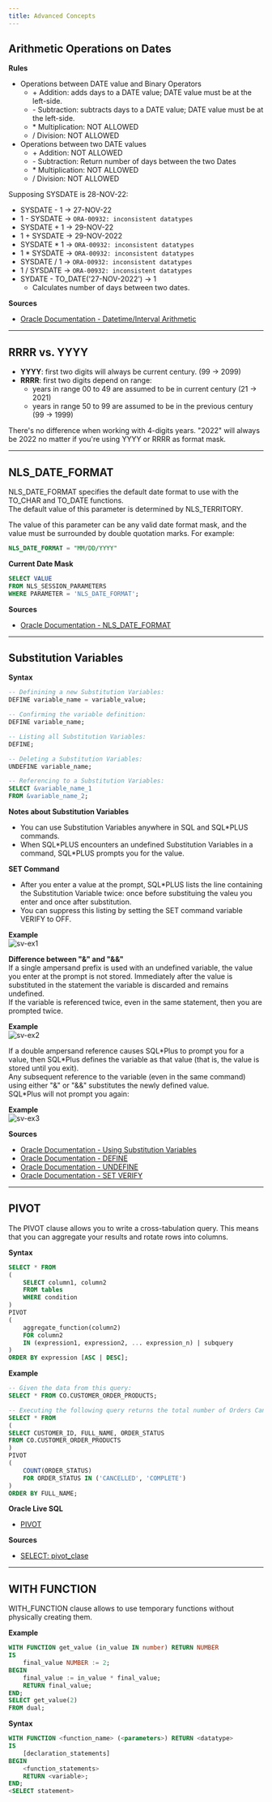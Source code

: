 ```yaml
---
title: Advanced Concepts
---
```


## Arithmetic Operations on Dates
**Rules**
- Operations between DATE value and Binary Operators
	- \+ Addition: adds days to a DATE value; DATE value must be at the left-side.
	- \- Subtraction: subtracts days to a DATE value; DATE value must be at the left-side.
	- \* Multiplication: NOT ALLOWED
	- / Division: NOT ALLOWED
- Operations between two DATE values
	- \+ Addition: NOT ALLOWED
	- \- Subtraction: Return number of days between the two Dates
	- \* Multiplication: NOT ALLOWED
	- / Division: NOT ALLOWED

Supposing SYSDATE is 28-NOV-22:
- SYSDATE - 1 → 27-NOV-22
- 1 - SYSDATE → `ORA-00932: inconsistent datatypes`
- SYSDATE + 1 → 29-NOV-22
- 1 + SYSDATE → 29-NOV-2022
- SYSDATE * 1 → `ORA-00932: inconsistent datatypes`
- 1 * SYSDATE → `ORA-00932: inconsistent datatypes`
- SYSDATE / 1 → `ORA-00932: inconsistent datatypes`
- 1 / SYSDATE → `ORA-00932: inconsistent datatypes`
- SYDATE - TO_DATE('27-NOV-2022') → 1
	- Calculates number of days between two dates.

**Sources**
- [Oracle Documentation - Datetime/Interval Arithmetic](https://docs.oracle.com/en/database/oracle/oracle-database/21/sqlrf/Data-Types.html#GUID-E405BBC7-DA9A-4DF2-9F22-E60CB9EC0705)

---

## RRRR vs. YYYY
- **YYYY**: first two digits will always be current century. (99 → 2099)
- **RRRR**: first two digits depend on range:
	- years in range 00 to 49 are assumed to be in current century (21 → 2021)
	- years in range 50 to 99 are assumed to be in the previous century (99 → 1999)

There's no difference when working with 4-digits years.
"2022" will always be 2022 no matter if you're using YYYY or RRRR as format mask.

---

## NLS_DATE_FORMAT
NLS_DATE_FORMAT specifies the default date format to use with the TO_CHAR and TO_DATE functions.\
The default value of this parameter is determined by NLS_TERRITORY.

The value of this parameter can be any valid date format mask, and the value must be surrounded by double quotation marks. For example:
```sql
NLS_DATE_FORMAT = "MM/DD/YYYY"
```

**Current Date Mask**
```sql
SELECT VALUE
FROM NLS_SESSION_PARAMETERS
WHERE PARAMETER = 'NLS_DATE_FORMAT';
```

**Sources**
- [Oracle Documentation - NLS_DATE_FORMAT](https://docs.oracle.com/en/database/oracle/oracle-database/21/refrn/NLS_DATE_FORMAT.html)

---

## Substitution Variables

**Syntax**
```sql
-- Definining a new Substitution Variables:
DEFINE variable_name = variable_value;

-- Confirming the variable definition:
DEFINE variable_name;

-- Listing all Substitution Variables:
DEFINE;

-- Deleting a Substitution Variables:
UNDEFINE variable_name;

-- Referencing to a Substitution Variables:
SELECT &variable_name_1
FROM &variable_name_2;
```

**Notes about Substitution Variables**
- You can use Substitution Variables anywhere in SQL and SQL\*PLUS commands.
- When SQL\*PLUS encounters an undefined Substitution Variables in a command, SQL\*PLUS prompts you for the value.


**SET Command**
- After you enter a value at the prompt, SQL\*PLUS lists the line containing the Substitution Variable twice: once before substituing the valeu you enter and once after substitution.
- You can suppress this listing by setting the SET command variable VERIFY to OFF.

**Example**\
![sv-ex1](https://i.imgur.com/7WfjnkR.png)

**Difference between "&" and "&&"**\
If a single ampersand prefix is used with an undefined variable, the value you enter at the prompt is not stored. Immediately after the value is substituted in the statement the variable is discarded and remains undefined.\
If the variable is referenced twice, even in the same statement, then you are prompted twice.

**Example**\
![sv-ex2](https://i.imgur.com/QX29uX0.png)

If a double ampersand reference causes SQL\*Plus to prompt you for a value, then SQL\*Plus defines the variable as that value (that is, the value is stored until you exit).\
Any subsequent reference to the variable (even in the same command) using either "&" or "&&" substitutes the newly defined value.\
SQL\*Plus will not prompt you again:

**Example**\
![sv-ex3](https://i.imgur.com/SCYfLFH.png)

**Sources**
- [Oracle Documentation - Using Substitution Variables](https://docs.oracle.com/en/database/oracle/oracle-database/21/sqpug/using-substitution-variables-sqlplus.html)
- [Oracle Documentation - DEFINE](https://docs.oracle.com/en/database/oracle/oracle-database/21/sqpug/DEFINE.html)
- [Oracle Documentation - UNDEFINE](https://docs.oracle.com/en/database/oracle/oracle-database/21/sqpug/UNDEFINE.html)
- [Oracle Documentation - SET VERIFY](https://docs.oracle.com/en/database/oracle/oracle-database/21/sqpug/SET-system-variable-summary.html#GUID-74CA1665-165D-4C0D-BBB2-681BD3485211)

---

## PIVOT
The PIVOT clause allows you to write a cross-tabulation query. This means that you can aggregate your results and rotate rows into columns.

**Syntax**
```sql
SELECT * FROM
(
	SELECT column1, column2
	FROM tables
	WHERE condition
)
PIVOT
(
	aggregate_function(column2)
	FOR column2
	IN (expression1, expression2, ... expression_n) | subquery
)
ORDER BY expression [ASC | DESC];
```

**Example**
```sql
-- Given the data from this query:
SELECT * FROM CO.CUSTOMER_ORDER_PRODUCTS;

-- Executing the following query returns the total number of Orders Cancelled and Completed for each Customer:
SELECT * FROM
(
SELECT CUSTOMER_ID, FULL_NAME, ORDER_STATUS
FROM CO.CUSTOMER_ORDER_PRODUCTS
)
PIVOT
(
    COUNT(ORDER_STATUS)
    FOR ORDER_STATUS IN ('CANCELLED', 'COMPLETE')
)
ORDER BY FULL_NAME;
```

**Oracle Live SQL**
- [PIVOT](https://livesql.oracle.com/apex/livesql/s/o9mqx91fxkq3wxpgdcemy4jko)

**Sources**
- [SELECT: pivot_clase](https://docs.oracle.com/en/database/oracle/oracle-database/21/sqlrf/SELECT.html#GUID-CFA006CA-6FF1-4972-821E-6996142A51C6)

---

## WITH FUNCTION
WITH_FUNCTION clause allows to use temporary functions without physically creating them.

**Example**
```sql
WITH FUNCTION get_value (in_value IN number) RETURN NUMBER
IS
	final_value NUMBER := 2;
BEGIN
	final_value := in_value * final_value;
	RETURN final_value;
END;
SELECT get_value(2)
FROM dual;
```

**Syntax**
```sql
WITH FUNCTION <function_name> (<parameters>) RETURN <datatype>
IS
	[declaration_statements]
BEGIN
	<function_statements>
	RETURN <variable>;
END;
<SELECT statement>
```